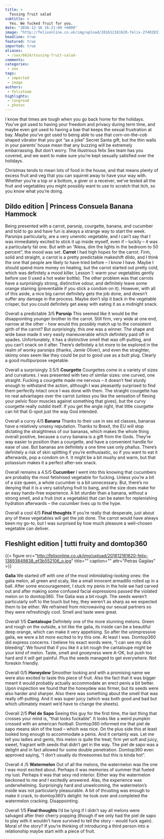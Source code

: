 ```yaml
---
title: >
  Tossing fruit salad
subtitle: >
  Yes. We fucked fruit for you.
date: "2016-12-16 16:21:09 +0000"
image: "http://felixonline.co.uk/img/upload/201612161620-felix-2740283397_3088a90c4f_o.jpg"
headline: true
featured: true
imported: true
aliases:
 - /sex/6624/tossing-fruit-salad-
comments:
categories:
 - sex
tags:
 - imported
 - image
authors:
 - felixteam
highlights:
 - longread
 - photos
---
```


I know that times are tough when you go back home for the holidays. You’ve got used to having your freedom and privacy during term time, and maybe even got used to having a bae that keeps the sexual frustration at bay. Maybe you’ve got used to being able to use that corn-on-the-cob shaped vibrator that you got “as a joke” Secret Santa gift, but the thin walls in your parents’ house mean that any buzzing will be extremely embarrassing. But don’t worry. The illustrious felix Sex team has you covered, and we want to make sure you’re kept sexually satisfied over the holidays.

Christmas tends to mean lots of food in the house, and that means plenty of excess fruit and veg that you can squirrel away to have your way with. Whether you’re a top or a bottom, a giver or a receiver, we’ve tested all the fruit and vegetables you might possibly want to use to scratch that itch, so you know what you’re doing.
## Dildo edition | Princess Consuela Banana Hammock
Being presented with a carrot, parsnip, courgette, banana, and cucumber and told to go and have fun is always a strange way to start the week. Parsnips particularly, are a very unerotic vegetable, and I can’t say that I was immediately excited to stick it up inside myself, even if – luckily – it was a particularly fat one. But with an “Alexa, dim the lights in the bedroom to 50 percent”, the mood was set.
**Carrot**
I had high hopes for the carrot. Firm, solid and straight, a carrot is a pretty predictable makeshift dildo, and I think the one that people are likely to have tried before – I know I have. Maybe I should spend more money on heating, but the carrot started out pretty cold, which was definitely a mood killer. Lesson 1: warm your vegetables gently before use (I used a hot water bottle). The other problem was that carrots have a surprisingly strong, distinctive odour, and definitely leave some orange staining (preventable if you stick a condom on it). However, with all of this aside, a nice big carrot definitely gets the job done, and doesn’t suffer any damage in the process. Maybe don’t slip it back in the vegetable crisper, but you could definitely get away with eating it as a midnight snack.

Overall a predictable 3/5
**Parsnip**
This seemed like it would be the disappointing younger brother to the carrot. Still firm, very wide at one end, narrow at the other - how would this possibly match up to the consistent girth of the carrot? But surprisingly, this one was a winner. The shape and wide base made it very easily maneuverable which definitely paid off in spades. Unfortunately, it has a distinctive smell that was off-putting, and you can’t snack on it after.
There’s definitely a lot more to be explored in the realm of wonky parsnips (thanks, Jamie Oliver), and even the straighter, skinny ones seem like they could be put to good use as a butt plug. Clearly a good multipurpose vegetable.

Overall a surprisingly 3.5/5
**Courgette**
Courgettes come in a variety of sizes and curvatures. I was presented with two of similar sizes: one curved, one straight. Fucking a courgette made me nervous – it doesn’t feel sturdy enough to withstand the action, although I was pleasantly surprised to find them perfectly intact once I was done with them. The straight courgette has no real advantages over the carrot (unless you like the sensation of flexing your pelvic floor muscles against something that gives), but the curvy courgette really outdid itself. If you get the angle right, that little courgette can hit that G-spot just the way God intended.

Overall a curvy 4/5
**Banana**
Thanks to their use in sex ed classes, bananas have a relatively unsexy reputation. Thanks to Brexit, the EU will stop dictating the straightness of our bananas, which makes the whole thing overall positive, because a curvy banana is a gift from the Gods. They’re way easier to position than a courgette, and have a convenient handle for ease of use. But bananas are definitely a one time use only phallus. There’s definitely a risk of skin splitting if you’re enthusiastic, so if you want to eat it afterwards, pop a condom on it. It might be a bit mushy and warm, but that potassium makes it a perfect after-sex snack.

Overall remains a 4.5/5
**Cucumber**
I went into this knowing that cucumbers are probably the most fetishised vegetable for fucking. Unless you’re a bit of a size queen, a whole cucumber is a bit unnecessary. But, there’s no denying that it is a very satisfying fruit to bang, and the size does make for an easy hands-free experience. A bit sturdier than a banana, without a strong smell, and a fruit (not a vegetable) that can be eaten for replenishing hydration afterwards – the cucumber lives up to the hype.

Overall a cool 4/5
**Final thoughts**
If you’re really that desperate, just about any of these vegetables will get the job done. The carrot would have always been my go-to, but I was surprised by how much pleasure a well-chosen vegetable can deliver.
## Fleshlight edition | tutti fruity and domtop360

{{< figure src="http://felixonline.co.uk/img/upload/201612161620-felix-13893849838_ef3b552106_o.jpg" title="" caption="" attr="Petras Gagilas" >}}

**Galia**
We started off with one of the most intimidating-looking ones: the galia melon, all green and scaly, like a small innocent armadillo rolled up in a ball. After some encouragement, I stuck my penis in the hole we had carved out and after making some confused facial expressions passed the violated melon on to domtop360. The Galia was a bit rough. The seeds weren’t particularly soft to the touch but hey, they weren’t as sharp as we expected them to be either. We refrained from microwaving our sexual partners so they were refreshingly cool. Smell and taste were great.

Overall 1/5
**Cantaloupe**
Definitely one of the more stunning melons. Green and rough on the outside, a lot like the galia, its inside can be a beautiful deep orange, which can make it very appetising. So after the unimpressive galia, we were a bit more excited to try this one. At least I was. Domtop360 did express concerns. I believe his exact words were, “I can see my dick bleeding”. We found that if you like it a bit rough the cantaloupe might be your kind of melon. Taste, smell and gooeyness were A-OK, but push too hard and it will get painful. Plus the seeds managed to get everywhere. Not foreskin friendly.

Overall 0/5
**Honeydew**
Smoother looking and with a promising name we were also excited to taste this piece of fruit. Also the fact that it was bigger meant it would probably actually accommodate an erect penis a bit better. Upon inspection we found that the honeydew was firmer, but its seeds were also harder and sharper. Also there was something about the smell that was really off-putting. And it was super juicy (which was both good and bad but which ultimately meant we’d have to change the sheets).

Overall 2/5
**Piel de Sapo**
Seeing this guy for the first time, the last thing that crosses your mind is, “that looks fuckable”. It looks like a weird pumpkin crossed with an american football. Domtop360 informed me that piel de sapo means skin of the toad – which was nice. On the plus side this at least looked long enough to accommodate a penis. And it certainly was. Let me tell you ladies and gents, this melon is quite the treat; firm yet soft and juicy, sweet, fragrant with seeds that didn’t get in the way. The piel de sapo was a delight and in fact allowed for some double penetration. Domtop360 even approved saying, “I don’t usually do threesomes but this is kinda hot”.

Overall 4 /5
**Watermelon**
Out of all the melons, the watermelon was the one I was most excited about. Perhaps it was memories of summer that fueled my lust. Perhaps it was that sexy red interior. Either way the watermelon beckoned to me and I excitedly answered. Alas, the experience was underwhelming. Surprisingly hard and unwelcoming, the watermelon’s inside was not particularly pleasurable. A bit of thrusting was enough to make it crack, to domtop360’s delight: he took over and completed the watermelon cracking. Disappointing.

Overall 1/5
**Final thoughts**
I’d be lying if I didn’t say all melons were salvaged after their cherry popping (though if we only had the piel de sapo to play with it wouldn’t have survived to tell the story – would fuck again). Moral of the story? If you’re thinking of introducing a third person into a relationship maybe start with a piece of fruit.

